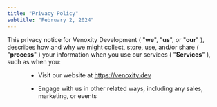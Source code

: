 ```yaml
---
title: "Privacy Policy"
subtitle: "February 2, 2024"
---
```


<div>
  <span>
    This privacy notice for
    Venoxity Development
    (
    "<strong>we</strong>",
    "<strong>us</strong>", or
    "<strong>our</strong>"
    ), describes how and why we might collect, store, use, and/or share (
    "<strong>process</strong>"
    ) 
    your information when you use our services (
    "<strong>Services</strong>"
    ), such as when you:
  </span>
</div>
<ul style="margin-left: 3rem;list-style-type: disc;">
  <li style="margin-top: 0.5rem;margin-bottom: 0.5rem;">
    Visit our website at <a href="https://venoxity.dev" target="_blank" class="text-white hover:text-red">https://venoxity.dev</a>
  </li>
</ul>
<ul style="margin-left: 3rem;list-style-type: disc;">
  <li style="margin-top: 0.5rem;margin-bottom: 0.5rem;">
    Engage with us in other related ways, including any sales, marketing, or events
  </li>
</ul>

